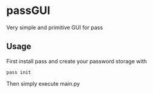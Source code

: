 # passGUI
Very simple and primitive GUI for pass

## Usage
First install pass and create your password storage with
```shell
pass init
```
Then simply execute main.py 
